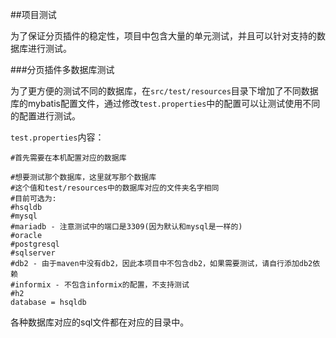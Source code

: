 ##项目测试   

为了保证分页插件的稳定性，项目中包含大量的单元测试，并且可以针对支持的数据库进行测试。

###分页插件多数据库测试  

为了更方便的测试不同的数据库，在`src/test/resources`目录下增加了不同数据库的mybatis配置文件，通过修改`test.properties`中的配置可以让测试使用不同的配置进行测试。  

`test.properties`内容：  

```properties
#首先需要在本机配置对应的数据库

#想要测试那个数据库，这里就写那个数据库
#这个值和test/resources中的数据库对应的文件夹名字相同
#目前可选为:
#hsqldb
#mysql
#mariadb - 注意测试中的端口是3309(因为默认和mysql是一样的)
#oracle
#postgresql
#sqlserver
#db2 - 由于maven中没有db2，因此本项目中不包含db2，如果需要测试，请自行添加db2依赖
#informix - 不包含informix的配置，不支持测试
#h2
database = hsqldb
```  
各种数据库对应的sql文件都在对应的目录中。
